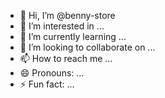 - 👋 Hi, I’m @benny-store
- 👀 I’m interested in ...
- 🌱 I’m currently learning ...
- 💞️ I’m looking to collaborate on ...
- 📫 How to reach me ...
- 😄 Pronouns: ...
- ⚡ Fun fact: ...

<!---
benny-store/benny-store is a ✨ special ✨ repository because its `README.md` (this file) appears on your GitHub profile.
You can click the Preview link to take a look at your changes.
--->
